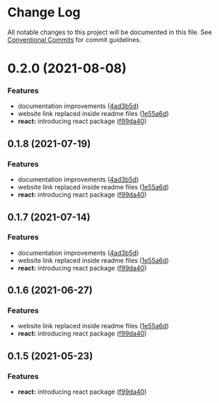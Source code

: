 # Change Log

All notable changes to this project will be documented in this file.
See [Conventional Commits](https://conventionalcommits.org) for commit guidelines.

# 0.2.0 (2021-08-08)


### Features

* documentation improvements ([4ad3b5d](https://github.com/VLK-STUDIO/morfeo/tree/main/packages/react/commit/4ad3b5d7f35cd9c1ad1532e5367dec21594d8ff4))
* website link replaced inside readme files ([1e55a6d](https://github.com/VLK-STUDIO/morfeo/tree/main/packages/react/commit/1e55a6d458d2873d09efd5fad5100cbbae382057))
* **react:** introducing react package ([f99da40](https://github.com/VLK-STUDIO/morfeo/tree/main/packages/react/commit/f99da40a8b8fe0c440002e1065dbc73f7376f732))





## 0.1.8 (2021-07-19)


### Features

* documentation improvements ([4ad3b5d](https://github.com/VLK-STUDIO/morfeo/tree/main/packages/react/commit/4ad3b5d7f35cd9c1ad1532e5367dec21594d8ff4))
* website link replaced inside readme files ([1e55a6d](https://github.com/VLK-STUDIO/morfeo/tree/main/packages/react/commit/1e55a6d458d2873d09efd5fad5100cbbae382057))
* **react:** introducing react package ([f99da40](https://github.com/VLK-STUDIO/morfeo/tree/main/packages/react/commit/f99da40a8b8fe0c440002e1065dbc73f7376f732))





## 0.1.7 (2021-07-14)


### Features

* documentation improvements ([4ad3b5d](https://github.com/VLK-STUDIO/morfeo/tree/main/packages/react/commit/4ad3b5d7f35cd9c1ad1532e5367dec21594d8ff4))
* website link replaced inside readme files ([1e55a6d](https://github.com/VLK-STUDIO/morfeo/tree/main/packages/react/commit/1e55a6d458d2873d09efd5fad5100cbbae382057))
* **react:** introducing react package ([f99da40](https://github.com/VLK-STUDIO/morfeo/tree/main/packages/react/commit/f99da40a8b8fe0c440002e1065dbc73f7376f732))





## 0.1.6 (2021-06-27)


### Features

* website link replaced inside readme files ([1e55a6d](https://github.com/VLK-STUDIO/morfeo/tree/main/packages/react/commit/1e55a6d458d2873d09efd5fad5100cbbae382057))
* **react:** introducing react package ([f99da40](https://github.com/VLK-STUDIO/morfeo/tree/main/packages/react/commit/f99da40a8b8fe0c440002e1065dbc73f7376f732))





## 0.1.5 (2021-05-23)


### Features

* **react:** introducing react package ([f99da40](https://github.com/VLK-STUDIO/morfeo/tree/main/packages/web/commit/f99da40a8b8fe0c440002e1065dbc73f7376f732))
